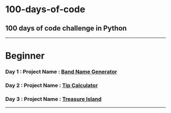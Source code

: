 # 100-days-of-code
## 100 days of code challenge in Python
---
# Beginner
### Day 1 : Project Name : [Band Name Generator](https://github.com/abhinandanraj/100-days-of-code/blob/b9137f9d093c3db98fc8d186e5a25dd111fe0d1d/Projects/Day%20001%20(Band%20Name%20Generator).py)
### Day 2 : Project Name : [Tip Calculator](https://github.com/abhinandanraj/100-days-of-code/blob/b9137f9d093c3db98fc8d186e5a25dd111fe0d1d/Projects/Day%20002%20(Tip%20Calculator).py)
### Day 3 : Project Name : [Treasure Island]()
---


